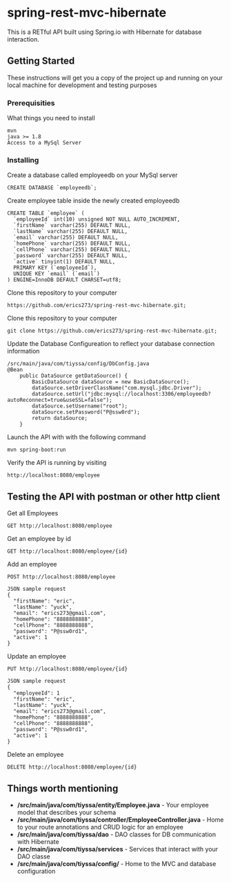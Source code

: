 # spring-rest-mvc-hibernate

This is a RETful API built using Spring.io with Hibernate for database interaction.

## Getting Started

These instructions will get you a copy of the project up and running on your local machine for development and testing purposes

### Prerequisities

What things you need to install

```
mvn
java >= 1.8
Access to a MySql Server
```

### Installing

Create a database called employeedb on your MySql server

```
CREATE DATABASE `employeedb`;
```

Create employee table inside the newly created employeedb

```
CREATE TABLE `employee` (
  `employeeId` int(10) unsigned NOT NULL AUTO_INCREMENT,
  `firstName` varchar(255) DEFAULT NULL,
  `lastName` varchar(255) DEFAULT NULL,
  `email` varchar(255) DEFAULT NULL,
  `homePhone` varchar(255) DEFAULT NULL,
  `cellPhone` varchar(255) DEFAULT NULL,
  `password` varchar(255) DEFAULT NULL,
  `active` tinyint(1) DEFAULT NULL,
  PRIMARY KEY (`employeeId`),
  UNIQUE KEY `email` (`email`)
) ENGINE=InnoDB DEFAULT CHARSET=utf8;
```

Clone this repository to your computer

```
https://github.com/erics273/spring-rest-mvc-hibernate.git;
```

Clone this repository to your computer

```
git clone https://github.com/erics273/spring-rest-mvc-hibernate.git;
```

Update the Database Configureation to reflect your database connection information

```
/src/main/java/com/tiyssa/config/DbConfig.java
@Bean
	public DataSource getDataSource() {
		BasicDataSource dataSource = new BasicDataSource();
		dataSource.setDriverClassName("com.mysql.jdbc.Driver");
		dataSource.setUrl("jdbc:mysql://localhost:3306/employeedb?autoReconnect=true&useSSL=false");
		dataSource.setUsername("root");
		dataSource.setPassword("P@ssw0rd");
		return dataSource;
	}
```

Launch the API with with the following command

```
mvn spring-boot:run
```

Verify the API is running by visiting

```
http://localhost:8080/employee
```

## Testing the API with postman or other http client

Get all Employees

```
GET http://localhost:8080/employee
```

Get an employee by id

```
GET http://localhost:8080/employee/{id}
```

Add an employee

```
POST http://localhost:8080/employee

JSON sample request
{
  "firstName": "eric",
  "lastName": "yuck",
  "email": "erics273@gmail.com",
  "homePhone": "8888888888",
  "cellPhone": "8888888888",
  "password": "P@ssw0rd1",
  "active": 1
}
```

Update an employee

```
PUT http://localhost:8080/employee/{id}

JSON sample request
{
  "employeeId": 1
  "firstName": "eric",
  "lastName": "yuck",
  "email": "erics273@gmail.com",
  "homePhone": "8888888888",
  "cellPhone": "8888888888",
  "password": "P@ssw0rd1",
  "active": 1
}
```

Delete an employee

```
DELETE http://localhost:8080/employee/{id}
```

## Things worth mentioning

* **/src/main/java/com/tiyssa/entity/Employee.java** - Your employee model that describes your schema
* **/src/main/java/com/tiyssa/controller/EmployeeController.java** - Home to your route annotations and CRUD logic for an employee
* **/src/main/java/com/tiyssa/dao** - DAO classes for DB communication with Hibernate
* **/src/main/java/com/tiyssa/services** - Services that interact with your DAO classe
* **/src/main/java/com/tiyssa/config/** - Home to the MVC and database configuration
